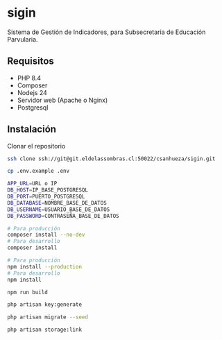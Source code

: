 # sigin

Sistema de Gestión de Indicadores, para Subsecretaria de Educación Parvularia.

## Requisitos

- PHP 8.4
- Composer
- Nodejs 24
- Servidor web (Apache o Nginx)
- Postgresql

## Instalación

Clonar el repositorio

``` bash
ssh clone ssh://git@git.eldelassombras.cl:50022/csanhueza/sigin.git
```

``` bash
cp .env.example .env
```

``` bash
APP_URL=URL o IP
DB_HOST=IP_BASE_POSTGRESQL
DB_PORT=PUERTO_POSTGRESQL
DB_DATABASE=NOMBRE_BASE_DE_DATOS
DB_USERNAME=USUARIO_BASE_DE_DATOS
DB_PASSWORD=CONTRASEÑA_BASE_DE_DATOS
```

``` bash
# Para producción
composer install --no-dev
# Para desarrollo
composer install
```

``` bash
# Para producción
npm install --production
# Para desarrollo
npm install
```

``` bash
npm run build
```

``` bash
php artisan key:generate
```

``` bash
php artisan migrate --seed
```

``` bash
php artisan storage:link
```

``` bash

```

